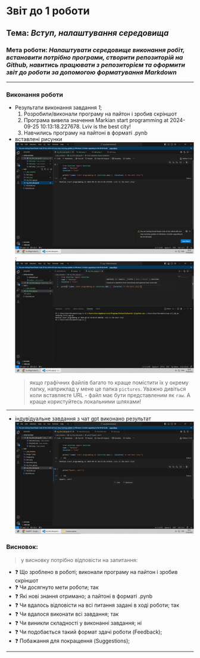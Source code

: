 # Звіт до 1 роботи
## Тема: _Вступ, налаштування середовища_
### Мета роботи: _Налаштувати середовище виконання робіт, встановити потрібно програми, створити репозиторій на Github, навитись працювати з репозиторієм та оформити звіт до роботи за допомогою форматування Markdown_

---
### Виконання роботи
* Результати виконання завдання *1*;
    1. Розробили/виконали програму на пайтон і зробив скріншот
    1. Програма вивела значення Markian start programming at 2024-09-25 10:13:18.227678. Lviv is the best city!
    1. Навчились програму на пайтоні в форматі .pynb 
* вставлені рисунки ![](laboratry3.png);
![](lab1.png)
    > якщо графічних файлів багато то краще помістити їх у  окрему папку, наприклад у мене це папка `pictures`. Уважно   дивіться коли вставляєте URL - файл має бути представленим    як `raw`. А краще користуйтесь локальними шляхами!
---
* індувідуальне завдання з чат gpt виконано результат ![](чатджпт.png)
### Висновок:
> у висновку потрібно відповісти на запитання:

- :question: Що зроблено в роботі; виконали програму на пайтон і зробив скріншот
- :question: Чи досягнуто мети роботи; так
- :question: Які нові знання отримано; а пайтоні в форматі .pynb 
- :question: Чи вдалось відповісти на всі питання задані в ході роботи; так
- :question: Чи вдалося виконати всі завдання; так
- :question: Чи виникли складності у виконанні завдання; ні
- :question: Чи подобається такий формат здачі роботи (Feedback);
- :question: Побажання для покращення (Suggestions);

---